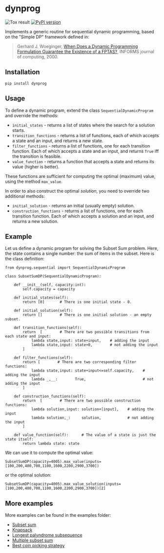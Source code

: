 # dynprog

![Tox result](https://github.com/erelsgl/dynprog/workflows/tox/badge.svg)
[![PyPI version](https://badge.fury.io/py/dynprog.svg)](https://badge.fury.io/py/dynprog)

Implements a generic routine for sequential dynamic programming, based on the "Simple DP" framework defined in:

> Gerhard J. Woeginger, [When Does a Dynamic Programming Formulation Guarantee the Existence of a FPTAS?](https://pubsonline.informs.org/doi/abs/10.1287/ijoc.12.1.57.11901), INFORMS journal of computing, 2000.

## Installation

    pip install dynprog


## Usage

To define a dynamic program, extend the class `SequentialDynamicProgram` and override the methods:

* `initial_states` - returns a list of states where the search for a solution starts.
* `transition_functions` - returns a list of functions, each of which accepts a state and an input, and returns a new state.
* `filter_functions` - returns a list of functions, one for each transition function. Each of which accepts a state and an input, and returns `True` iff the transition is feasible.
* `value_function` - returns a function that accepts a state and returns its value (higher is better).

These functions are sufficient for computing the optimal (maximum) value, using the method `max_value`.

In order to also construct the optimal *solution*, you need to override two additional methods:

* `initial_solution` - returns an initial (usually empty) solution.
* `construction_functions` - returns a list of functions, one for each transition function. Each of which accepts a solution and an input, and returns a new solution.
 

## Example

Let us define a dynamic program for solving the Subset Sum problem.
Here, the state contains a single number: the sum of items in the subset.
Here is the class definition:

    from dynprog.sequential import SequentialDynamicProgram

    class SubsetSumDP(SequentialDynamicProgram):

        def __init__(self, capacity:int):
            self.capacity = capacity

        def initial_states(self):
            return [0]       # There is one initial state - 0.

        def initial_solution(self):
            return []        # There is one initial solution - an empty subset.

        def transition_functions(self):
            return  [        # There are two possible transitions from each state and input: 
                lambda state,input: state+input,    # adding the input
                lambda state,input: state+0,        # not adding the input
            ]

        def filter_functions(self):
            return [        # There are two corresponding filter functions:
                lambda state,input: state+input<=self.capacity,    # adding the input
                lambda _,__:        True,                          # not adding the input
            ]

        def construction_functions(self):
            return  [        # There are two possible construction functions: 
                lambda solution,input: solution+[input],    # adding the input
                lambda solution,_:     solution,            # not adding the input
            ]

        def value_function(self):      # The value of a state is just the state itself: 
            return lambda state: state

We can use it to compute the optimal value: 

    SubsetSumDP(capacity=4005).max_value(inputs=[100,200,400,700,1100,1600,2200,2900,3700])

or the optimal solution:

    SubsetSumDP(capacity=4005).max_value_solution(inputs=[100,200,400,700,1100,1600,2200,2900,3700])[2]


## More examples

More examples can be found in the examples folder:

* [Subset sum](examples/subset_sum.py)
* [Knapsack](examples/knapsack.py)
* [Longest palyndrome subsequence](examples/longest_palyndrome_subsequence.py)
* [Multiple subset sum](examples/multiple_subset_sum.py)
* [Best coin picking strategy](examples/best_coin_picking_strategy.py)



